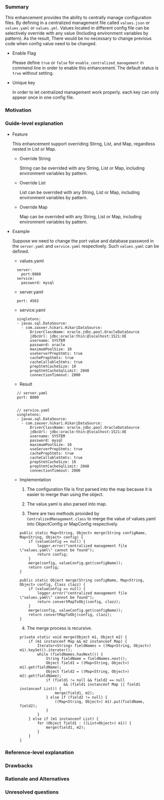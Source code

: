 ### Summary
  This enhancement provides the ability to centrally manage configuration files. By 
  defining in a centralized management file called `values.json` or `values.yaml`
  or `values.yml`. Values located in different config file can be selectively 
  override with any value (Including environment variables by pattern). As the result,
  There would be no necessary to change previous code when config value need to be 
  changed.
  
  * Enable Flag

    Please define `true` or `false` for `enable_centralized_management` in commend line in 
    order to enable this enhancement. The default status is `true` without setting.
    
  * Unique key
    
    In order to let centralized management work properly. each key can only appear once in
    one config file.

### Motivation


### Guide-level explanation
* Feature

  This enhancement support overriding Stirng, List, and Map, regardless nested in List or Map.
  
  * Override String
  
    String can be overrided with any String, List or Map, including environment variables 
    by pattern.
    
  * Override List
  
    List can be overrided with any String, List or Map, including environment variables 
    by pattern.
    
  * Override Map
  
    Map can be overrided with any String, List or Map, including environment variables 
    by pattern.
  
* Example

  Suppose we need to change the port value and database password in the `server.yaml` 
  and `service.yaml` respectively. Such `values.yaml` can be defined.
  
  * values.yaml
  ```
    server:
      port:8080
    service:
      password: mysql

  ```
  
  * server.yaml
  ```
    port: 4563
  ```

  * service.yaml
  ```
    singletons:
    - javax.sql.DataSource:
      - com.zaxxer.hikari.HikariDataSource:
          DriverClassName: oracle.jdbc.pool.OracleDataSource
          jdbcUrl: jdbc:oracle:thin:@localhost:1521:XE
          username: SYSTEM
          password: oracle
          maximumPoolSize: 10
          useServerPrepStmts: true
          cachePrepStmts: true
          cacheCallableStmts: true
          prepStmtCacheSize: 10
          prepStmtCacheSqlLimit: 2048
          connectionTimeout: 2000
  ```
  
  * Result
  ```
    // server.yaml
    port: 8080
  
  
    // service.yaml
    singletons:
    - javax.sql.DataSource:
      - com.zaxxer.hikari.HikariDataSource:
          DriverClassName: oracle.jdbc.pool.OracleDataSource
          jdbcUrl: jdbc:oracle:thin:@localhost:1521:XE
          username: SYSTEM
          password: mysql
          maximumPoolSize: 10
          useServerPrepStmts: true
          cachePrepStmts: true
          cacheCallableStmts: true
          prepStmtCacheSize: 10
          prepStmtCacheSqlLimit: 2048
          connectionTimeout: 2000
  ```
  
  * Implementation
  
    1. The configuration file is first parsed into the map because it is easier to merge than using 
    the object.
    
    2. The value.yaml is also parsed into map.
    
    3. There are two methods provided by `CentralizedManagement.class` to merge the value of 
    values.yaml into ObjectConfig or MapConfig respectively.
    ```
    public static Map<String, Object> merge(String configName, Map<String, Object> config) {
        if (valueConfig == null) {
            logger.error("centralized management file \"values.yaml\" cannot be found");
            return config;
        }
        merge(config, valueConfig.get(configName));
        return config;
    }

    public static Object merge(String configName, Map<String, Object> config, Class clazz) {
        if (valueConfig == null) {
            logger.error("centralized management file \"values.yaml\" cannot be found");
            return convertMapToObj(config, clazz);
        }
        merge(config, valueConfig.get(configName));
        return convertMapToObj(config, clazz);
    }
    ```
    4. The merge process is recursive.
    ```
    private static void merge(Object m1, Object m2) {
        if (m1 instanceof Map && m2 instanceof Map) {
            Iterator<String> fieldNames = ((Map<String, Object>) m1).keySet().iterator();
            while (fieldNames.hasNext()) {
                String fieldName = fieldNames.next();
                Object field1 = ((Map<String, Object>) m1).get(fieldName);
                Object field2 = ((Map<String, Object>) m2).get(fieldName);
                if (field1 != null && field2 == null
                        && (field1 instanceof Map || field1 instanceof List)) {
                    merge(field1, m2);
                } else if (field2 != null) {
                    ((Map<String, Object>) m1).put(fieldName, field2);
                }
            }
        } else if (m1 instanceof List) {
            for (Object field1 : ((List<Object>) m1)) {
                merge(field1, m2);
            }
        }
    }
    ```
    
      
### Reference-level explanation


### Drawbacks


### Rationale and Alternatives


### Unresolved questions
